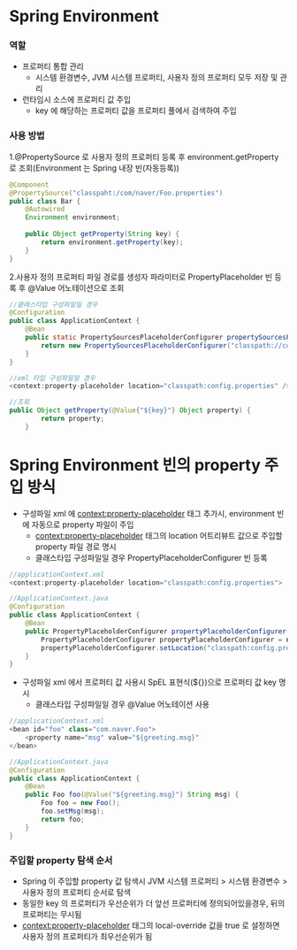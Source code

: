 # Spring Environment
### 역할
* 프로퍼티 통합 관리
	* 시스템 환경변수, JVM 시스템 프로퍼티, 사용자 정의 프로퍼티 모두 저장 및 관리
* 런타임시 소스에 프로퍼티 값 주입
	* key 에 해당하는 프로퍼티 값을 프로퍼티 풀에서 검색하여 주입

### 사용 방법
1.@PropertySource 로 사용자 정의 프로퍼티 등록 후 environment.getProperty 로 조회(Environment 는 Spring 내장 빈(자동등록))
```java
@Component
@PropertySource("classpaht:/com/naver/Foo.properties")
public class Bar {
	@Autowired
	Environment environment;
	
	public Object getProperty(String key) {
		return environment.getProperty(key);
	}
}
```

2.사용자 정의 프로퍼티 파일 경로를 생성자 파라미터로 PropertyPlaceholder 빈 등록 후 @Value 어노테이션으로 조회
```java
//클래스타입 구성파일일 경우
@Configuration
public class ApplicationContext {
	@Bean
	public static PropertySourcesPlaceholderConfigurer propertySourcesPlaceholderConfigurer() {
		return new PropertySourcesPlaceholderConfigurer("classpath://com/naver/Foo.properties");
	}
}

//xml 타입 구성파일일 경우
<context:property-placeholder location="classpath:config.properties" />

//조회
public Object getProperty(@Value{"${key}"} Object property) {
		return property;
	}
```
# Spring Environment 빈의 property 주입 방식
* 구성파일 xml 에 <context:property-placeholder> 태그 추가시, environment 빈에 자동으로 property 파일이 주입
	* <context:property-placeholder> 태그의 location 어트리뷰트 값으로 주입할 property 파일 경로 명시
	* 클래스타입 구성파일일 경우 PropertyPlaceholderConfigurer 빈 등록

```java
//applicationContext.xml
<context:property-placeholder location="classpath:config.properties">

//ApplicationContext.java
@Configuration
public class ApplicationContext {
	@Bean
	public PropertyPlaceholderConfigurer propertyPlaceholderConfigurer() {
		PropertyPlaceholderConfigurer propertyPlaceholderConfigurer = new PropertyPlaceholderConfigurer();
		propertyPlaceholderConfigurer.setLocation("classpath:config.properties");
	}
}
```

* 구성파일 xml 에서 프로퍼티 값 사용시 SpEL 표현식(${})으로 프로퍼티 값 key 명시
	* 클래스타입 구성파일일 경우 @Value 어노테이션 사용
```java
//applicationContext.xml
<bean id="foo" class="com.naver.Foo">
	<property name="msg" value="${greeting.msg}"
</bean>

//ApplicationContext.java
@Configuration
public class ApplicationContext {
	@Bean
	public Foo foo(@Value("${greeting.msg}") String msg) {
		Foo foo = new Foo();
		foo.setMsg(msg);
		return foo;
	}
}
```

### 주입할 property 탐색 순서
* Spring 이 주입할 property 값 탐색시 JVM 시스템 프로퍼티 > 시스템 환경변수 > 사용자 정의 프로퍼티 순서로 탐색
* 동일한 key 의 프로퍼티가 우선순위가 더 앞선 프로퍼티에 정의되어있을경우, 뒤의 프로퍼티는 무시됨
* <context:property-placeholder> 태그의 local-override 값을 true 로 설정하면 사용자 정의 프로퍼티가 최우선순위가 됨
 
 